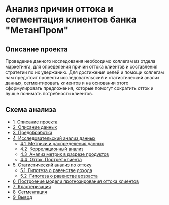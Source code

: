 # Анализ причин оттока и сегментация клиентов  банка "МетанПром"

## Описание проекта

Проведение данного исследования необходимо коллегам из отдела маркетинга, для определения причин оттока клиентов и составления стратегии по их удержанию. Для достижения целей и помощи коллегам нам предстоит провести исследовательский и статистический анализ данных, сегментировать клиентов и на основании этого сформулировать предложения, которые помогут сократить отток и лучше понимать потребности клиентов.

## Схема анализа

<div class="toc"><ul class="toc-item"><li><span><a href="#Описание-проекта" data-toc-modified-id="Описание-проекта-1"><span class="toc-item-num">1&nbsp;&nbsp;</span>Описание проекта</a></span></li><li><span><a href="#Описание-данных" data-toc-modified-id="Описание-данных-2"><span class="toc-item-num">2&nbsp;&nbsp;</span>Описание данных</a></span></li><li><span><a href="#Предобработка" data-toc-modified-id="Предобработка-3"><span class="toc-item-num">3&nbsp;&nbsp;</span>Предобработка</a></span></li><li><span><a href="#Исследовательский-анализ-данных" data-toc-modified-id="Исследовательский-анализ-данных-4"><span class="toc-item-num">4&nbsp;&nbsp;</span>Исследовательский анализ данных</a></span><ul class="toc-item"><li><span><a href="#Метрики-и-распределения-данных" data-toc-modified-id="Метрики-и-распределения-данных-4.1"><span class="toc-item-num">4.1&nbsp;&nbsp;</span>Метрики и распределения данных</a></span></li><li><span><a href="#Корреляционный-анализ" data-toc-modified-id="Корреляционный-анализ-4.2"><span class="toc-item-num">4.2&nbsp;&nbsp;</span>Корреляционный анализ</a></span></li><li><span><a href="#Анализ-метрик-в-разрезе-продуктов" data-toc-modified-id="Анализ-метрик-в-разрезе-продуктов-4.3"><span class="toc-item-num">4.3&nbsp;&nbsp;</span>Анализ метрик в разрезе продуктов</a></span></li><li><span><a href="#Отток.-Портрет-клиента" data-toc-modified-id="Отток.-Портрет-клиента-4.4"><span class="toc-item-num">4.4&nbsp;&nbsp;</span>Отток. Портрет клиента</a></span></li></ul></li><li><span><a href="#Статистический-анализ-по-оттоку" data-toc-modified-id="Статистический-анализ-по-оттоку-5"><span class="toc-item-num">5&nbsp;&nbsp;</span>Статистический анализ по оттоку</a></span><ul class="toc-item"><li><span><a href="#Гипотеза-о-равенстве-дохода" data-toc-modified-id="Гипотеза-о-равенстве-дохода-5.1"><span class="toc-item-num">5.1&nbsp;&nbsp;</span>Гипотеза о равенстве дохода</a></span></li><li><span><a href="#Гипотеза-о-равенстве-возраста" data-toc-modified-id="Гипотеза-о-равенстве-возраста-5.2"><span class="toc-item-num">5.2&nbsp;&nbsp;</span>Гипотеза о равенстве возраста</a></span></li></ul></li><li><span><a href="#Построение-модели-прогнозирования-оттока-клиентов" data-toc-modified-id="Построение-модели-прогнозирования-оттока-клиентов-6"><span class="toc-item-num">6&nbsp;&nbsp;</span>Построение модели прогнозирования оттока клиентов</a></span></li><li><span><a href="#Кластеризация" data-toc-modified-id="Кластеризация-7"><span class="toc-item-num">7&nbsp;&nbsp;</span>Кластеризация</a></span></li><li><span><a href="#Сегментация" data-toc-modified-id="Сегментация-8"><span class="toc-item-num">8&nbsp;&nbsp;</span>Сегментация</a></span></li><li><span><a href="#Вывод" data-toc-modified-id="Вывод-9"><span class="toc-item-num">9&nbsp;&nbsp;</span>Вывод</a></span></li></ul></div>
